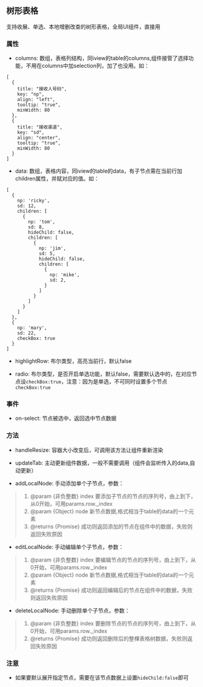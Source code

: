 ## 树形表格
支持收展、单选、本地增删改查的树形表格，全局UI组件，直接用

### 属性
* columns: 数组，表格列结构，同iview的table的columns,组件接管了选择功能，不用在columns中加selection列，加了也没用。如：
```angular2html
[
  {
    title: "接收人号码",
    key: "np",
    align: "left",
    tooltip: "true",
    minWidth: 80
  },
  {
    title: "接收渠道",
    key: "sd",
    align: "center",
    tooltip: "true",
    minWidth: 80
  }
]
```

* data: 数组，表格内容，同iview的table的data，有子节点需在当前行加children属性，并赋对应的值。如：
```angular2html
[
  {
    np: 'ricky',
    sd: 12,
    children: [
      {
        np: 'tom',
        sd: 8,
        hideChild: false,
        children: [
          {
            np: 'jim',
            sd: 5,
            hideChild: false,
            children: [
              {
                np: 'mike',
                sd: 2,
              }
            ]
          }
        ]
      }
    ]
  },
  {
    np: 'mary',
    sd: 22,
    checkBox: true
  }
]
```
* highlightRow: 布尔类型，高亮当前行，默认false

* radio: 布尔类型，是否开启单选功能，默认false，需要默认选中的，在对应节点设`checkBox:true`，注意：因为是单选，不可同时设置多个节点`checkBox:true`
### 事件
* on-select: 节点被选中，返回选中节点数据
### 方法
* handleResize: 容器大小改变后，可调用该方法让组件重新渲染

* updateTab: 主动更新组件数据，一般不需要调用（组件会监听传入的data,自动更新）

* addLocalNode: 手动添加单个子节点，参数：
>1. @param {非负整数} index 要添加子节点的节点的序列号，由上到下，从0开始，可用params.row._index
>2. @param {Object} node 新节点数据,格式相当于table的data的一个元素
>3. @returns {Promise<unknown>} 成功则返回添加的节点在组件中的数据，失败则返回失败原因

* editLocalNode: 手动编辑单个子节点，参数：
>1. @param {非负整数} index 要编辑节点的节点的序列号，由上到下，从0开始，可用params.row._index
>2. @param {Object} node 新节点数据,格式相当于table的data的一个元素
>3. @returns {Promise<unknown>} 成功则返回编辑后的节点在组件中的数据，失败则返回失败原因

* deleteLocalNode: 手动删除单个子节点，参数：
>1. @param {非负整数} index 要删除节点的节点的序列号，由上到下，从0开始，可用params.row._index
>2. @returns {Promise<unknown>} 成功则返回删除后的整棵表格树数据，失败则返回失败原因
### 注意
* 如果要默认展开指定节点，需要在该节点数据上设置`hideChild:false`即可

